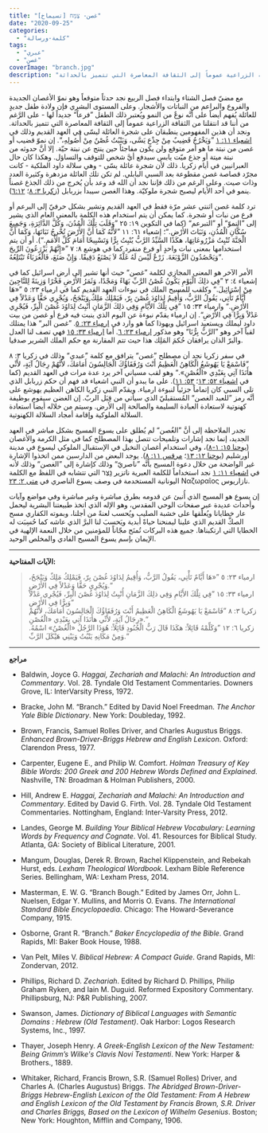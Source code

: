 ```yaml
---
title: "غصن- צֶמַח [تسيماخ]"
date: "2020-09-25"
categories:
  - "كلمة-ورسالة"
tags:
  - "عبري"
  - "غصن"
coverImage: "branch.jpg"
description: "مع مضيّ فصل الشتاء وابتداء فصل الربيع نجد حدثاً متوقعاً وهو نموّ الأغصان الجديدة والفروع والبراعم من النباتات والأشجار. وعلى المستوى البشري فإن ولادة طفل جديدٍ للعائلة يُفهم أيضاً على أنَّه نوعٌ من النمو ويُعتبر ذلك الطفل ”فرعاً“ جديداً لها - على الرَّغم من أننا قد انتقلنا من الثقافة الزراعية عموماً إلى الثقافة المعاصرة التي تتميز بالحداثة."
---
```


مع مضيّ فصل الشتاء وابتداء فصل الربيع نجد حدثاً متوقعاً وهو نموّ الأغصان الجديدة والفروع والبراعم من النباتات والأشجار. وعلى المستوى البشري فإن ولادة طفل جديدٍ للعائلة يُفهم أيضاً على أنَّه نوعٌ من النمو ويُعتبر ذلك الطفل ”فرعاً“ جديداً لها - على الرَّغم من أننا قد انتقلنا من الثقافة الزراعية عموماً إلى الثقافة المعاصرة التي تتميز بالحداثة. ونجد أن هذين المفهومين ينطبقان على شجرة العائلة ليسّى في العهد القديم وذلك في [اشعياء ١١: ١](https://biblia.com/books/ar-vandyke/is11.1) ”وَيَخْرُجُ قَضِيبٌ مِنْ جِذْعِ يَسَّى، وَيَنْبُتُ غُصْنٌ مِنْ أُصُولِهِ،“. إن نموّ قضيب أو غصن من نبتة ما هو أمر متوقع ولن يكون مفاجئاً حين ينتج عن نبتة حيّة. إلا أنَّ حدوثه من نبتة ميتة أو جذع ميّت يابس سيدفع أيَّ شخص للتوقف والتساؤل. وهكذا كان حال العبرانيين في أيام زكريا. ذلك لأن شجرة عائلة يسّى - وهي سلالة داود الملكية - كانت مجرّد قصاصة غصن مقطوعة بعد السبي البابلي. لم تكن تلك العائلة مزدهرة وكثيرة العدد وذات صيت. وعلى الرغم من ذلك فإننا نجد أن الله قد وعد بأن يُخرج من ذلك الجذع غصناً ينمو في أحد الأيام ليصبح شجرة ملوكيّة. وهذا الغصن سيبدأ بزربابل ([زكريا ٣: ٨](https://biblia.com/books/ar-vandyke/zech3.8)؛ [٦:١٢](https://biblia.com/books/ar-vandyke/zech12.6)).

ترد كلمة غصن اثنتي عشر مرّة فقط في العهد القديم وتشير بشكل حرفيّ إلى البرعم أو فرع من نبات أو شجرة. كما يمكن أن يتم استخدام هذه الكلمة بالمعنى العام الذي يشير إلى ”النموّ“ أو ”التبرعم“ (كما في التكوين ١٩: ٢٥ ”وَقَلَبَ تِلْكَ الْمُدُنَ، وَكُلَّ الدَّائِرَةِ، وَجَمِيعَ سُكَّانِ الْمُدُنِ، وَنَبَاتَ الأَرْضِ.“؛ إشعياء ٦١: ١١ ”لأَنَّهُ كَمَا أَنَّ الأَرْضَ تُخْرِجُ نَبَاتَهَا، وَكَمَا أَنَّ الْجَنَّةَ تُنْبِتُ مَزْرُوعَاتِهَا، هكَذَا السَّيِّدُ الرَّبُّ يُنْبِتُ بِرًّا وَتَسْبِيحًا أَمَامَ كُلِّ الأُمَمِ.“). أو أن يتم استخدامها بمعنى نبات واحدٍ أو فرع منفرد كما في هوشع ٨: ٧ ”«إِنَّهُمْ يَزْرَعُونَ الرِّيحَ وَيَحْصُدُونَ الزَّوْبَعَةَ. زَرْعٌ لَيْسَ لَهُ غَلَّةٌ لاَ يَصْنَعُ دَقِيقًا. وَإِنْ صَنَعَ، فَالْغُرَبَاءُ تَبْتَلِعُهُ“.

الأمر الآخر هو المعنى المجازي لكلمة ”غصن“ حيث أنها تشير إلى أرض اسرائيل كما في إشعياء ٤: ٢ ”فِي ذلِكَ الْيَوْمِ يَكُونُ غُصْنُ الرَّبِّ بَهَاءً وَمَجْدًا، وَثَمَرُ الأَرْضِ فَخْرًا وَزِينَةً لِلنَّاجِينَ مِنْ إِسْرَائِيلَ.“ وكلقب للمسيح الملك في نبوءات العهد القديم كما في ارمياء ٢٣: ٥ ”«هَا أَيَّامٌ تَأْتِي، يَقُولُ الرَّبُّ، وَأُقِيمُ لِدَاوُدَ غُصْنَ بِرّ، فَيَمْلِكُ مَلِكٌ وَيَنْجَحُ، وَيُجْرِي حَقًّا وَعَدْلاً فِي الأَرْضِ.“ وارمياء ٣٣: ١٥ ”فِي تِلْكَ الأَيَّامِ وَفِي ذلِكَ الزَّمَانِ أُنْبِتُ لِدَاوُدَ غُصْنَ الْبِرِّ، فَيُجْرِي عَدْلاً وَبِرًّا فِي الأَرْضِ“. إن ارمياء يقدّم نبوءة عن اليوم الذي ينبت فيه فرع أو غصن من بيت داود ليملك ويستعيد اسرائيل ويهوذا كما هو وارد في [ارمياء ٢٣: ٥](https://biblia.com/books/ar-vandyke/jer23.5). ”غصن البر“ هذا يمتلك لقباً آخر وهو ”الرَّبُّ بِرُّنَا“ وهو مذكور [ارمياء ٢٣: ٦](https://biblia.com/books/ar-vandyke/jer23.6). أما [ارمياء ٣٣: ١٥](https://biblia.com/books/ar-vandyke/jer23.15) فهي تصف لنا العدل والبرّ الذان يرافقان حُكمَ المَلِك هذا حيث تتم المقارنة مع حكم الملك الشرير صدقيا.

في سفر زكريا نجد أن مصطلح ”غصن“ يترافق مع كلمة ”عبدي“ وذلك في زكريا ٣: ٨ ”فَاسْمَعْ يَا يَهُوشَعُ الْكَاهِنُ الْعَظِيمُ أَنْتَ وَرُفَقَاؤُكَ الْجَالِسُونَ أَمَامَكَ، لأَنَّهُمْ رِجَالُ آيَةٍ، لأَنِّي هأَنَذَا آتِي بِعَبْدِي «الْغُصْنِ».“ وهو لقب مسياني آخر يرد عدة مرات في العهد القديم (كما في [اشعياء ٥٢: ١٣](https://biblia.com/books/ar-vandyke/is52.13)؛ [٥٣: ١١](https://biblia.com/books/ar-vandyke/is53.11)). على ما يبدو أن النبي اشعياء قد فهم أن حكم زربابل الذي تلى السبي كان إتماماً جزئياً لنبوءة ارمياء. ويقدّم النبي زكريا الكاهن العظيم يهوشع على أنَّه رمز ”للعبد الغصن“ المُستقبليّ الذي سيأتي من قِبَل الربّ. إن الغضن سيقوم بوظيفة كهنوتية لاستعادة العبادة السليمة والصالحة إلى الأرض. وسيتم من خلاله أيضاً استعادة السلالة الملوكية وإقامة أمجاد السلالة الكهنوتية.

تجدر الملاحظة إلى أنَّ ”الغُصن“ لم يُطلق على يسوع المسيح بشكل مباشر في العهد الجديد، إنما نجد إشارات وتلميحات تتصل بهذا المصطلح كما في مثل الكرمة والأغصان ([يوحنا ١٥: ١-٨](https://biblia.com/books/ar-vandyke/john15.1-8))، وفي استخدام أغصان النخيل في الإستقبال الملوكي ليسوع في مدينة أورشليم ([يوحنا ١٢: ١٣](https://biblia.com/books/ar-vandyke/john12.13)؛ [مرقس ١١: ٨](https://biblia.com/books/ar-vandyke/mark11.8)). يوجد البعض من الدارسين ممن اتخذوا الإشارة غير الواضحة من خلال دعوة المسيح بأنَّه ”ناصريّ“ وذلك كإشارة إلى ”الغصن“ وذلك لأنه في [اشعياء ١١: ١](https://biblia.com/books/ar-vandyke/is11.1) نجد استخداماً للكلمة العبرية ناتزير נֵ֖צֶר التي تتشابه في اللفظ مع الكلمة اليونانية المستخدمة في وصف يسوع الناصري في [متى ٢: ٢٣](https://biblia.com/books/ar-vandyke/2.23) Ναζωραῖος نازاريوس.

إن يسوع هو المسيح الذي أُنبئ عن قدومه بطرق مباشرة وغير مباشرة وفي مواضع وآيات وأحداث عديدة عبر صفحات الوحي المقدس، وهو الإله الذي اتخذ طبيعتنا البشرية ليحمل عار خطايانا ويُعلِّقها على خشبة الصليب ويُحسب لعنةً من أجلنا، وبموته الكفاري مسح الصكَّ القديم الذي علينا ليمنحنا حياةً أبدية ويَحسبَ لنا البرَّ الذي عاشه كما حُسِبَت له الخطايا التي ارتكبناها. جميع هذه البركات تُمنَح مجّاناً للمؤمنين من خلال النعمة الإلهية في الإيمان بإسم يسوع المسيح الفادي والمخلص الوحيد.

---

**الآيات المفتاحية:**

> ارمياء ٢٣: ٥ ”«هَا أَيَّامٌ تَأْتِي، يَقُولُ الرَّبُّ، وَأُقِيمُ لِدَاوُدَ غُصْنَ بِرّ، فَيَمْلِكُ مَلِكٌ وَيَنْجَحُ، وَيُجْرِي حَقًّا وَعَدْلاً فِي الأَرْضِ.“  
> ارمياء ٣٣: ١٥ ”فِي تِلْكَ الأَيَّامِ وَفِي ذلِكَ الزَّمَانِ أُنْبِتُ لِدَاوُدَ غُصْنَ الْبِرِّ، فَيُجْرِي عَدْلاً وَبِرًّا فِي الأَرْضِ“  
> زكريا ٣: ٨ ”فَاسْمَعْ يَا يَهُوشَعُ الْكَاهِنُ الْعَظِيمُ أَنْتَ وَرُفَقَاؤُكَ الْجَالِسُونَ أَمَامَكَ، لأَنَّهُمْ رِجَالُ آيَةٍ، لأَنِّي هأَنَذَا آتِي بِعَبْدِي «الْغُصْنِ».“  
> زكريا ٦: ١٢ ”وَكَلِّمْهُ قَائِلاً: هكَذَا قَالَ رَبُّ الْجُنُودِ قَائِلاً: هُوَذَا الرَّجُلُ «الْغُصْنُ» اسْمُهُ. وَمِنْ مَكَانِهِ يَنْبُتُ وَيَبْنِي هَيْكَلَ الرَّبِّ.“

---

**مراجع**

- Baldwin, Joyce G. _Haggai, Zechariah and Malachi: An Introduction and Commentary_. Vol. 28. Tyndale Old Testament Commentaries. Downers Grove, IL: InterVarsity Press, 1972.

- Bracke, John M. “Branch.” Edited by David Noel Freedman. _The Anchor Yale Bible Dictionary_. New York: Doubleday, 1992.

- Brown, Francis, Samuel Rolles Driver, and Charles Augustus Briggs. _Enhanced Brown-Driver-Briggs Hebrew and English Lexicon_. Oxford: Clarendon Press, 1977.

- Carpenter, Eugene E., and Philip W. Comfort. _Holman Treasury of Key Bible Words: 200 Greek and 200 Hebrew Words Defined and Explained_. Nashville, TN: Broadman & Holman Publishers, 2000.

- Hill, Andrew E. _Haggai, Zechariah and Malachi: An Introduction and Commentary_. Edited by David G. Firth. Vol. 28. Tyndale Old Testament Commentaries. Nottingham, England: Inter-Varsity Press, 2012.

- Landes, George M. _Building Your Biblical Hebrew Vocabulary: Learning Words by Frequency and Cognate_. Vol. 41. Resources for Biblical Study. Atlanta, GA: Society of Biblical Literature, 2001.

- Mangum, Douglas, Derek R. Brown, Rachel Klippenstein, and Rebekah Hurst, eds. _Lexham Theological Wordbook_. Lexham Bible Reference Series. Bellingham, WA: Lexham Press, 2014.

- Masterman, E. W. G. “Branch Bough.” Edited by James Orr, John L. Nuelsen, Edgar Y. Mullins, and Morris O. Evans. _The International Standard Bible Encyclopaedia_. Chicago: The Howard-Severance Company, 1915.

- Osborne, Grant R. “Branch.” _Baker Encyclopedia of the Bible_. Grand Rapids, MI: Baker Book House, 1988.

- Van Pelt, Miles V. _Biblical Hebrew: A Compact Guide_. Grand Rapids, MI: Zondervan, 2012.

- Phillips, Richard D. _Zechariah_. Edited by Richard D. Phillips, Philip Graham Ryken, and Iain M. Duguid. Reformed Expository Commentary. Phillipsburg, NJ: P&R Publishing, 2007.

- Swanson, James. _Dictionary of Biblical Languages with Semantic Domains : Hebrew (Old Testament)_. Oak Harbor: Logos Research Systems, Inc., 1997.

- Thayer, Joseph Henry. _A Greek-English Lexicon of the New Testament: Being Grimm’s Wilke's Clavis Novi Testamenti_. New York: Harper & Brothers., 1889.

- Whitaker, Richard, Francis Brown, S.R. (Samuel Rolles) Driver, and Charles A. (Charles Augustus) Briggs. _The Abridged Brown-Driver-Briggs Hebrew-English Lexicon of the Old Testament: From A Hebrew and English Lexicon of the Old Testament by Francis Brown, S.R. Driver and Charles Briggs, Based on the Lexicon of Wilhelm Gesenius_. Boston; New York: Houghton, Mifflin and Company, 1906.
